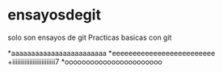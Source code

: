 # ensayosdegit
solo son ensayos de git
Practicas basicas con git

*aaaaaaaaaaaaaaaaaaaaaaaa
*eeeeeeeeeeeeeeeeeeeeeeeee
+iiiiiiiiiiiiiiiiiiiiiiiii7
*ooooooooooooooooooooooo
